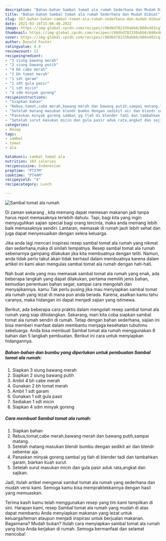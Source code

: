 ```yaml
---
description: "Bahan-bahan Sambal tomat ala rumah Sederhana dan Mudah Dibuat"
title: "Bahan-bahan Sambal tomat ala rumah Sederhana dan Mudah Dibuat"
slug: 567-bahan-bahan-sambal-tomat-ala-rumah-sederhana-dan-mudah-dibuat
date: 2021-03-16T15:00:40.292Z
image: https://img-global.cpcdn.com/recipes/c98dbd782330abb6/680x482cq70/sambal-tomat-ala-rumah-foto-resep-utama.jpg
thumbnail: https://img-global.cpcdn.com/recipes/c98dbd782330abb6/680x482cq70/sambal-tomat-ala-rumah-foto-resep-utama.jpg
cover: https://img-global.cpcdn.com/recipes/c98dbd782330abb6/680x482cq70/sambal-tomat-ala-rumah-foto-resep-utama.jpg
author: Donald Foster
ratingvalue: 4.9
reviewcount: 12
recipeingredient:
- "3 siung bawang merah"
- "2 siung bawang putih"
- "4 bh cabe merah"
- "2 bh tomat merah"
- "1 sdt garam"
- "1 sdt gula pasir"
- "1 sdt micin"
- "4 sdm minyak goreng"
recipeinstructions:
- "Siapkan bahan"
- "Rebus,tomat,cabe merah,bawang merah dan bawang putih,sampai matang."
- "Setelah matang masukan blendr bumbu dengan sedikit air dan blendr sebentar aja."
- "Panaskan minyak goreng sambal yg tlah di blender tadi dan tambahkan garam, biarkan kuah surut."
- "Setelah surut masukan micin dan gula pasir aduk rata,angkat dan sajikan."
categories:
- Resep
tags:
- sambal
- tomat
- ala

katakunci: sambal tomat ala 
nutrition: 103 calories
recipecuisine: Indonesian
preptime: "PT37M"
cooktime: "PT44M"
recipeyield: "4"
recipecategory: Lunch

---
```



![Sambal tomat ala rumah](https://img-global.cpcdn.com/recipes/c98dbd782330abb6/680x482cq70/sambal-tomat-ala-rumah-foto-resep-utama.jpg)

Di zaman  sekarang , kita memang dapat memesan makanan jadi tanpa harus repot memasaknya terlebih dahulu. Tapi, bagi kita yang ingin menyuguhkan sajian special bagi orang tercinta, maka anda memang lebih baik memasaknya sendiri. Lantaran, memasak di rumah jauh lebih sehat dan juga dapat menyesuaikan dengan selera keluarga.

Jika anda lagi mencari inspirasi resep sambal tomat ala rumah yang nikmat dan sederhana,maka di sinilah tempatnya. Resep sambal tomat ala rumah  sebenarnya gampang dilakukan jika kita membuatnya dengan teliti. Namun, anda tidak perlu takut akan tidak berhasil dalam membuatnya 
karena dalam artikel ini kami akan mengulas sambal tomat ala rumah dengan hati-hati.  



Nah buat anda yang mau memasak sambal tomat ala rumah yang enak, ada beberapa langkah yang dapat dilakukan, pertama memilih jenis bahan, kemudian penentuan bahan segar, sampai cara mengolah dan menyajikannya. kamu Tak perlu pusing jika mau menyiapkan sambal tomat ala rumah yang lezat di mana pun anda berada. Karena, asalkan kamu  tahu caranya, maka hidangan ini dapat menjadi sajian yang istimewa.

Berikut, ada beberapa cara praktis  dalam mengolah resep sambal tomat ala rumah yang siap dihidangkan. Sekarang, mari kita coba siapkan sambal tomat ala rumah sendiri di rumah. Tetap dengan bahan sederhana, sajian ini bisa memberi manfaat dalam membantu menjaga kesehatan tubuhmu sekeluarga. Anda bisa membuat Sambal tomat ala rumah menggunakan 8 bahan dan 5 langkah pembuatan. Berikut ini cara untuk menyiapkan hidangannya.

<!--inarticleads1-->

##### Bahan-bahan dan bumbu yang diperlukan untuk pembuatan Sambal tomat ala rumah:

1. Siapkan 3 siung bawang merah
1. Siapkan 2 siung bawang putih
1. Ambil 4 bh cabe merah
1. Gunakan 2 bh tomat merah
1. Ambil 1 sdt garam
1. Gunakan 1 sdt gula pasir
1. Sediakan 1 sdt micin
1. Siapkan 4 sdm minyak goreng




<!--inarticleads2-->

##### Cara membuat Sambal tomat ala rumah:

1. Siapkan bahan
1. Rebus,tomat,cabe merah,bawang merah dan bawang putih,sampai matang.
1. Setelah matang masukan blendr bumbu dengan sedikit air dan blendr sebentar aja.
1. Panaskan minyak goreng sambal yg tlah di blender tadi dan tambahkan garam, biarkan kuah surut.
1. Setelah surut masukan micin dan gula pasir aduk rata,angkat dan sajikan.




Jadi, itulah artikel mengenai  sambal tomat ala rumah  yang sederhana dan mudah versi kami. Semoga kamu bisa mempraktekkannya dengan hasil yang memuaskan. 

Terima kasih kamu telah menggunakan resep yang tim kami tampilkan di sini. Harapan kami, resep  Sambal tomat ala rumah yang mudah di atas dapat membantu Anda menyiapkan makanan yang lezat untuk keluarga/teman ataupun menjadi inspirasi untuk berjualan makanan. Bagaimana? Mudah bukan? Itulah cara menyiapkan sambal tomat ala rumah yang bisa Anda kerjakan di rumah. Semoga bermanfaat dan selamat mencoba!

